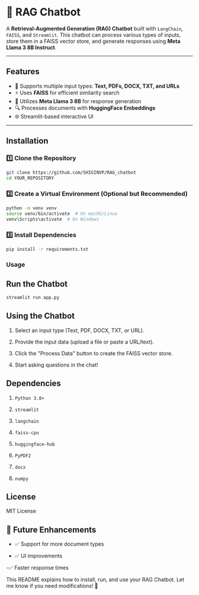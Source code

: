 # 💬 RAG Chatbot  

A **Retrieval-Augmented Generation (RAG) Chatbot** built with `LangChain`, `FAISS`, and `Streamlit`. This chatbot can process various types of inputs, store them in a FAISS vector store, and generate responses using **Meta Llama 3 8B Instruct**.

---

## Features  
- 📂 Supports multiple input types: **Text, PDFs, DOCX, TXT, and URLs**  
- ⚡ Uses **FAISS** for efficient similarity search  
- 🤖 Utilizes **Meta Llama 3 8B** for response generation  
- 🔍 Processes documents with **HuggingFace Embeddings**  
- 🌐 Streamlit-based interactive UI  

---

## Installation  

### **1️⃣ Clone the Repository**  
```bash
git clone https://github.com/SHIGINVP/RAG_chatbot
cd YOUR_REPOSITORY
```

### **2️⃣ Create a Virtual Environment (Optional but Recommended)** 

```bash
python -m venv venv
source venv/bin/activate  # On macOS/Linux
venv\Scripts\activate  # On Windows
```

### **3️⃣ Install Dependencies**

```bash
pip install -r requirements.txt
```


### **Usage**

## Run the Chatbot

```bash
streamlit run app.py
```


## Using the Chatbot

1. Select an input type (Text, PDF, DOCX, TXT, or URL).

2. Provide the input data (upload a file or paste a URL/text).

3. Click the "Process Data" button to create the FAISS vector store.

4. Start asking questions in the chat!


## Dependencies

1. `Python 3.8+`

2. `streamlit`

3. `langchain`

4. `faiss-cpu`

5. `huggingface-hub`

6. `PyPDF2`

7. `docx`

8. `numpy`



## License

MIT License


## 📌 Future Enhancements

- ✅ Support for more document types

- ✅ UI improvements

-✅ Faster response times


This README explains how to install, run, and use your RAG Chatbot. Let me know if you need modifications! 🚀

